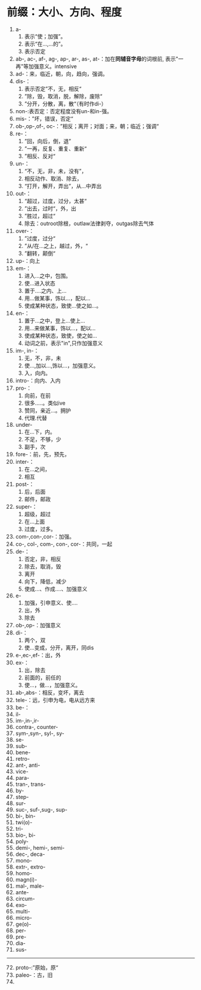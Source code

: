 # 前缀：大小、方向、程度

1. a-
   1. 表示“使；加强”。
   2. 表示“在...,...的”。
   3. 表示否定
2. ab-, ac-, af-, ag-, ap-, ar-, as-, at-：加在**同辅音字母**的词根前, 表示"一再"等加强意义。intensive
3. ad-：来，临近，朝，向，趋向，强调。
4. dis-：
   1. 表示否定”不，无，相反“
   2. ”除，毁，取消，脱，解除，废除“
   3. ”分开，分散，离，散“（有时作di-）
5. non-:表否定：否定程度没有un-和in-强。
6. mis-：”坏，错误，否定“
7. ob-,op-,of-, oc-：”相反；离开；对面；来，朝；临近；强调“
8. re-：
   1. ”回，向后，倒，退”
   2. ”一再，反复、重复、重新“
   3. ”相反、反对“
9. un-：
   1. “不，无，非，未，没有”，
   2. 相反动作、取消、除去，
   3. “打开，解开，弄出”，从...中弄出
10. out-：
    1. “超过，过度，过分，太甚“
    2. ”出去，过时“，外，出
    3. ”胜过，超过“
    4. 除去：outroot除根，outlaw法律剥夺，outgas除去气体
11. over-：
    1. ”过度，过分“
    2. ”从/在...之上，越过，外，“
    3. ”翻转，颠倒“
12. up-：向上
13. em-：
    1. 进入...之中，包围。
    2. 使...进入状态
    3. 置于....之内、上...
    4. 用...做某事，饰以...，配以...
    5. 使成某种状态，致使...使之如...。
14. en-：
    1. 置于...之中，登上...使上...
    2. 用...来做某事，饰以...，配以...
    3. 使成某种状态，致使，使之如...
    4. 动词之前，表示"in",只作加强意义
15. im-, in-：
    1. 无，不，非，未
    2. 使...,加以...,饰以...，加强意义。
    3. 入，向内。
16. intro-：向内、入内
17. pro-：
    1. 向前，在前
    2. 很多.....。类似ive
    3. 赞同，亲近...。拥护
    4. 代理.代替
18. under-
    1. 在...下，内。
    2. 不足，不够，少
    3. 副手，次
19. fore-：前，先，预先，
20. inter-：
    1. 在...之间，
    2. 相互
21. post-：
    1. 后，后面
    2. 邮件，邮政
22. super-：
    1. 超级，超过
    2. 在...上面
    3. 过度，过多。
23. com-,con-,cor-：加强。
24. co-, col-, com-, con-, cor-：共同，一起
25. de-：
    1. 否定，非，相反
    2. 除去，取消，毁
    3. 离开
    4. 向下，降低，减少
    5. 使成...、作成....、加强意义
26. e-
    1. 加强，引申意义、使....
    2. 出，外
    3. 除去
27. ob-,op-：加强意义
28. di-：
    1. 两个，双
    2. 使...变成，分开，离开，同dis
29. e-,ec-,ef-：出，外
30. ex-：
    1. 出，除去
    2. 前面的，前任的
    3. 使...，做...，加强意义。
31. ab-,abs-：相反，变坏，离去
32. tele-：远，引申为电，电从远方来
33. be-：
34. il-
35. im-,in-,ir-
36. contra-, counter-
37. sym-,syn-, syl-, sy-
38. se-
39. sub-
40. bene-
41. retro-
42. ant-, anti-
43. vice-
44. para-
45. tran-, trans-
46. by-
47. step-
48. sur-
49. suc-, suf-,sug-, sup-
50. bi-, bin-
51. twi(o)-
52. tri-
53. bio-, bi-
54. poly-
55. demi-, hemi-, semi-
56. dec-, deca-
57. mono-
58. extr-, extro-
59. homo-
60. magn(i)-
61. mal-, male-
62. ante-
63. circum-
64. exo-
65. multi-
66. micro-
67. ge(o)-
68. per-
69. pre-
70. dia-
71. sus-
------
72. proto-:”原始，原“
73. paleo-：古，旧
74. 











